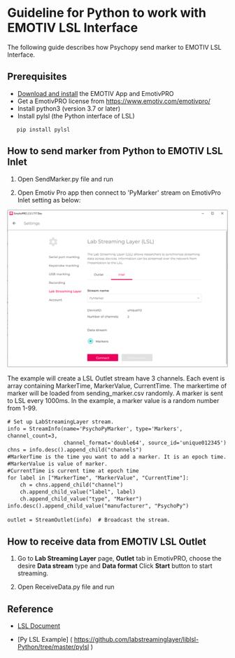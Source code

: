 # Guideline for Python to work with EMOTIV LSL Interface

The following guide describes how Psychopy send marker to EMOTIV LSL Interface.

## Prerequisites
* [Download and install](https://www.emotiv.com/developer/) the EMOTIV App and EmotivPRO
* Get a EmotivPRO license from https://www.emotiv.com/emotivpro/
* Install python3 (version 3.7 or later)
* Install pylsl (the Python interface of LSL) 
```
   pip install pylsl
```

## How to send marker from Python to EMOTIV LSL Inlet

1. Open SendMarker.py file and run

2. Open Emotiv Pro app then connect to 'PyMarker' stream on EmotivPro Inlet setting as below:
<p align="center">
  <img src="https://github.com/Emotiv/labstreaminglayer/blob/emotiv-lsl/docs/images/py_example_inlet_config.png">
</p>

The example will create a LSL Outlet stream have 3 channels. Each event is array containing MarkerTime, MarkerValue, CurrentTime. The markertime of marker will be loaded from sending_marker.csv randomly.
A marker is sent to LSL every 1000ms.
In the example, a marker value is a random number from 1-99.
```
# Set up LabStreamingLayer stream.
info = StreamInfo(name='PsychoPyMarker', type='Markers', channel_count=3,
                  channel_format='double64', source_id='unique012345')
chns = info.desc().append_child("channels")
#MarkerTime is the time you want to add a marker. It is an epoch time.
#MarkerValue is value of marker.
#CurrentTime is current time at epoch time
for label in ["MarkerTime", "MarkerValue", "CurrentTime"]:
    ch = chns.append_child("channel")
    ch.append_child_value("label", label)
    ch.append_child_value("type", "Marker")
info.desc().append_child_value("manufacturer", "PsychoPy")

outlet = StreamOutlet(info)  # Broadcast the stream.
```

## How to receive data from EMOTIV LSL Outlet

1. Go to **Lab Streaming Layer** page, **Outlet** tab in EmotivPRO, choose the desire **Data stream** type and **Data format** 
Click **Start** button to start streaming.

2. Open ReceiveData.py file and run


## Reference

* [LSL Document]( https://labstreaminglayer.readthedocs.io/ )

* [Py LSL Example] ( https://github.com/labstreaminglayer/liblsl-Python/tree/master/pylsl )

